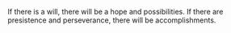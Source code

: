 If there is a will, there will be a hope and possibilities. If there are presistence and perseverance, there will be accomplishments. 
